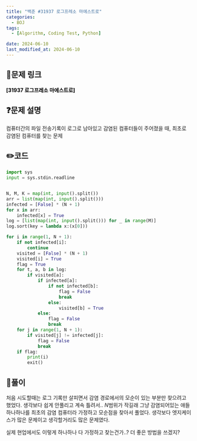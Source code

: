 ```yaml
---
title: "백준 #31937 로그프레소 마에스트로"
categories:
  - BOJ
tags:
  - [Algorithm, Coding Test, Python]

date: 2024-06-10
last_modified_at: 2024-06-10
---
```


## :link:문제 링크

<a href="https://www.acmicpc.net/problem/31937" style="text-decoration:none; color:black; font-weight:bold" target="_blank">[31937 로그프레소 마에스트로]</a>

## :question:문제 설명

컴퓨터간의 파일 전송기록이 로그로 남아있고 감염된 컴퓨터들이 주어졌을 때, 최초로 감염된 컴퓨터를 찾는 문제

## :pencil2:코드

```python
import sys
input = sys.stdin.readline


N, M, K = map(int, input().split())
arr = list(map(int, input().split()))
infected = [False] * (N + 1)
for x in arr:
    infected[x] = True
log = [list(map(int, input().split())) for _ in range(M)]
log.sort(key = lambda x:(x[0]))

for i in range(1, N + 1):
    if not infected[i]:
        continue
    visited = [False] * (N + 1)
    visited[i] = True
    flag = True
    for t, a, b in log:
        if visited[a]:
            if infected[a]:
                if not infected[b]:
                    flag = False
                    break
                else:
                    visited[b] = True
            else:
                flag = False
                break
    for j in range(1, N + 1):
        if visited[j] != infected[j]:
            flag = False
            break
    if flag:
        print(i)
        exit()
```

## :memo:풀이

처음 시도할때는 로그 기록만 살피면서 감염 경로에서의 모순이 있는 부분만 찾으려고 했었다.
생각보다 쉽게 안풀리고 계속 틀려서.. $N$범위가 작길래 그냥 감염되어있는 애들 하나하나를 최초의 감염 컴퓨터라 가정하고 모순점을 찾아서 풀었다.
생각보다 엣지케이스가 많은 문제이고 생각할거리도 많은 문제였다.

실제 현업에서도 이렇게 하나하나 다 가정하고 찾는건가..? 더 좋은 방법을 쓰겠지?
